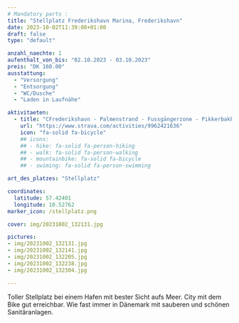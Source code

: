 ```yaml
---
# Mandatory parts :
title: "Stellplatz Frederikshavn Marina, Frederikshavn"
date: 2023-10-02T11:39:08+01:00
draft: false
type: "default"

anzahl_naechte: 1
aufenthalt_von_bis: "02.10.2023 - 03.10.2023"
preis: "DK 160.00"
ausstattung:
  - "Versorgung"
  - "Entsorgung"
  - "WC/Dusche"
  - "Laden in Laufnähe"

aktivitaeten:
  - title: "CFrederikshavn - Palmenstrand - Fussgängerzone - Pikkerbakken Biketour"
    url: "https://www.strava.com/activities/9962421636"
    icon: "fa-solid fa-bicycle"
    ## icons:
    ## - hike: fa-solid fa-person-hiking
    ## - walk: fa-solid fa-person-walking
    ## - mountainbike: fa-solid fa-bicycle
    ## - swiming: fa-solid fa-person-swimming

art_des_platzes: "Stellplatz"

coordinates:
  latitude: 57.42401
  longitude: 10.52762
marker_icon: /stellplatz.png

cover: img/20231002_132131.jpg

pictures: 
- img/20231002_132131.jpg
- img/20231002_132141.jpg
- img/20231002_132205.jpg
- img/20231002_132238.jpg
- img/20231002_132304.jpg

---
```

Toller Stellplatz bei einem Hafen mit bester Sicht aufs Meer. City mit dem Bike gut erreichbar. Wie fast immer in Dänemark mit sauberen und schönen Sanitäranlagen.